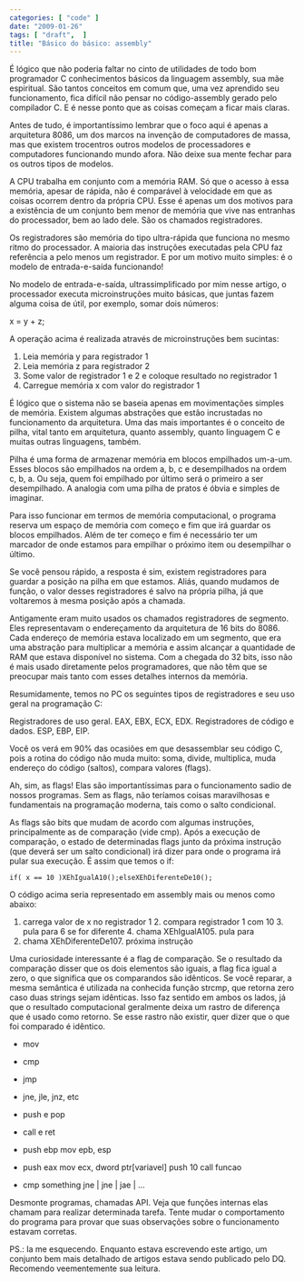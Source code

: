 ```yaml
---
categories: [ "code" ]
date: "2009-01-26"
tags: [ "draft",  ]
title: "Básico do básico: assembly"
---
```

É lógico que não poderia faltar no cinto de utilidades de todo bom
programador C conhecimentos básicos da linguagem assembly, sua mãe
espiritual. São tantos conceitos em comum que, uma vez aprendido seu
funcionamento, fica difícil não pensar no código-assembly gerado
pelo compilador C. E é nesse ponto que as coisas começam a ficar mais
claras.

Antes de tudo, é importantíssimo lembrar que o foco aqui é apenas a
arquitetura 8086, um dos marcos na invenção de computadores de massa,
mas que existem trocentros outros modelos de processadores e computadores
funcionando mundo afora. Não deixe sua mente fechar para os outros
tipos de modelos.

A CPU trabalha em conjunto com a memória RAM. Só que o acesso à essa
memória, apesar de rápida, não é comparável à velocidade em que as
coisas ocorrem dentro da própria CPU. Esse é apenas um dos motivos para
a existência de um conjunto bem menor de memória que vive nas entranhas
do processador, bem ao lado dele. São os chamados registradores.

Os registradores são memória do tipo ultra-rápida que funciona no
mesmo ritmo do processador. A maioria das instruções executadas pela
CPU faz referência a pelo menos um registrador. E por um motivo muito
simples: é o modelo de entrada-e-saída funcionando!

No modelo de entrada-e-saída, ultrassimplificado por mim nesse artigo,
o processador executa microinstruções muito básicas, que juntas fazem
alguma coisa de útil, por exemplo, somar dois números:

x = y + z;

A operação acima é realizada através de microinstruções bem
sucintas:

	
  1. Leia memória y para registrador 1
  2. Leia memória z para registrador 2
  3. Some valor de registrador 1 e 2 e coloque resultado no registrador 1
  4. Carregue memória x com valor do registrador 1

É lógico que o sistema não se baseia apenas em movimentações simples
de memória. Existem algumas abstrações que estão incrustadas no
funcionamento da arquitetura. Uma das mais importantes é o conceito de
pilha, vital tanto em arquitetura, quanto assembly, quanto linguagem C
e muitas outras linguagens, também.

Pilha é uma forma de armazenar memória em blocos empilhados
um-a-um. Esses blocos são empilhados na ordem a, b, c e desempilhados na
ordem c, b, a. Ou seja, quem foi empilhado por último será o primeiro a
ser desempilhado. A analogia com uma pilha de pratos é óbvia e simples
de imaginar.

Para isso funcionar em termos de memória computacional, o programa
reserva um espaço de memória com começo e fim que irá guardar os
blocos empilhados. Além de ter começo e fim é necessário ter um
marcador de onde estamos para empilhar o próximo item ou desempilhar
o último.

Se você pensou rápido, a resposta é sim, existem registradores para
guardar a posição na pilha em que estamos. Aliás, quando mudamos
de função, o valor desses registradores é salvo na própria pilha,
já que voltaremos à mesma posição após a chamada.

Antigamente eram muito usados os chamados registradores de segmento. Eles
representavam o endereçamento da arquitetura de 16 bits do 8086. Cada
endereço de memória estava localizado em um segmento, que era uma
abstração para multiplicar a memória e assim alcançar a quantidade
de RAM que estava disponível no sistema. Com a chegada do 32 bits,
isso não é mais usado diretamente pelos programadores, que não têm
que se preocupar mais tanto com esses detalhes internos da memória.

Resumidamente, temos no PC os seguintes tipos de registradores e seu
uso geral na programação C:

Registradores de uso geral. EAX, EBX, ECX, EDX.
Registradores de código e dados. ESP, EBP, EIP.

Você os verá em 90% das ocasiões em que desassemblar seu código C,
pois a rotina do código não muda muito: soma, divide, multiplica,
muda endereço do código (saltos), compara valores (flags).

Ah, sim, as flags! Elas são importantíssimas para o funcionamento sadio
de nossos programas. Sem as flags, não teríamos coisas maravilhosas
e fundamentais na programação moderna, tais como o salto condicional.

As flags são bits que mudam de acordo com algumas instruções,
principalmente as de comparação (vide cmp). Após a execução de
comparação, o estado de determinadas flags junto da próxima instrução
(que deverá ser um salto condicional) irá dizer para onde o programa
irá pular sua execução. É assim que temos o if:

    if( x == 10 )XEhIgualA10();elseXEhDiferenteDe10();

O código acima seria representado em assembly mais ou menos como abaixo:

1. carrega valor de x no registrador 1 2. compara registrador 1 com
10 3. pula para 6 se for diferente 4. chama XEhIgualA105. pula para
76. chama XEhDiferenteDe107. próxima instrução

Uma curiosidade interessante é a flag de comparação. Se o resultado da
comparação disser que os dois elementos são iguais, a flag fica igual
a zero, o que significa que os comparandos são idênticos. Se você
reparar, a mesma semântica é utilizada na conhecida função strcmp,
que retorna zero caso duas strings sejam idênticas. Isso faz sentido
em ambos os lados, já que o resultado computacional geralmente deixa
um rastro de diferença que é usado como retorno. Se esse rastro não
existir, quer dizer que o que foi comparado é idêntico.

	
  * mov
  * cmp
  * jmp
  * jne, jle, jnz, etc
  * push e pop
  * call e ret

	
  * push ebp mov epb, esp
  * push eax mov ecx, dword ptr[variavel] push 10 call funcao
  * cmp something jne | jne | jae | ...

Desmonte programas, chamadas API. Veja que funções internas elas
chamam para realizar determinada tarefa. Tente mudar o comportamento
do programa para provar que suas observações sobre o funcionamento
estavam corretas.

PS.: Ia me esquecendo. Enquanto estava escrevendo este artigo, um conjunto
bem mais detalhado de artigos estava sendo publicado pelo DQ. Recomendo
veementemente sua leitura.
